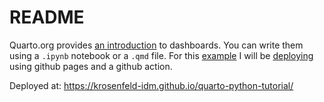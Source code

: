 # README

Quarto.org provides [an introduction](https://quarto.org/docs/dashboards/) to dashboards. You can write them using a `.ipynb` notebook or a `.qmd` file. For this [example](https://github.com/jjallaire/gapminder-dashboard/tree/main) I will be [deploying](https://quarto.org/docs/dashboards/deployment.html) using github pages and a github action.

Deployed at: https://krosenfeld-idm.github.io/quarto-python-tutorial/